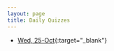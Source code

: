 ```yaml
---
layout: page
title: Daily Quizzes
---
```


* [Wed, 25-Oct](https://goo.gl/forms/CbZSZcqihTDgl9fC2){:target="_blank"}

<!--
* [Fri, 27-Oct](https://goo.gl/forms/WqLwTHCUDQcteBj12){:target="_blank"}
-->

